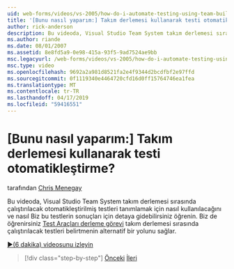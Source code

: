 ```yaml
---
uid: web-forms/videos/vs-2005/how-do-i-automate-testing-using-team-build
title: '[Bunu nasıl yaparım:] Takım derlemesi kullanarak testi otomatikleştirme? | Microsoft Docs'
author: rick-anderson
description: Bu videoda, Visual Studio Team System takım derlemesi sırasında çalıştırılacak otomatikleştirilmiş testleri tanımlamak için nasıl kullanılacağını ve nasıl biz için detaya gidebilirsiniz bilgi...
ms.author: riande
ms.date: 08/01/2007
ms.assetid: 8e8fd5a9-0e98-415a-93f5-9ad7524ae9bb
msc.legacyurl: /web-forms/videos/vs-2005/how-do-i-automate-testing-using-team-build
msc.type: video
ms.openlocfilehash: 9692a2a981d8521fa2e4f9344d2bcdfbf2e97ffd
ms.sourcegitcommit: 0f1119340e4464720cfd16d0ff15764746ea1fea
ms.translationtype: MT
ms.contentlocale: tr-TR
ms.lasthandoff: 04/17/2019
ms.locfileid: "59416551"
---
```

# <a name="how-do-i-automate-testing-using-team-build"></a>[Bunu nasıl yaparım:] Takım derlemesi kullanarak testi otomatikleştirme?

tarafından [Chris Menegay](https://twitter.com/CMenegay)

Bu videoda, Visual Studio Team System takım derlemesi sırasında çalıştırılacak otomatikleştirilmiş testleri tanımlamak için nasıl kullanılacağını ve nasıl Biz bu testlerin sonuçları için detaya gidebilirsiniz öğrenin. Biz de öğrenirsiniz [Test Araçları derleme görevi](https://msdn.microsoft.com/vstudio/aa718351.aspx#bttt) takım derlemesi sırasında çalıştırılacak testleri belirtmenin alternatif bir yolunu sağlar.

[&#9654;(6 dakika) videosunu izleyin](https://channel9.msdn.com/Blogs/ASP-NET-Site-Videos/how-do-i-automate-testing-using-team-build)

> [!div class="step-by-step"]
> [Önceki](how-do-i-implement-continuous-integration-with-team-foundation.md)
> [İleri](how-do-i-deploy-a-web-application-during-a-team-build.md)
